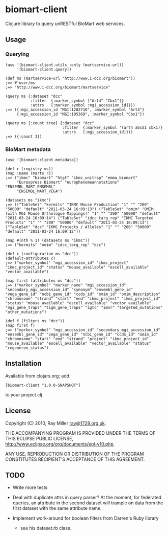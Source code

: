 # biomart-client

Clojure library to query unRESTful BioMart web services.

## Usage

### Querying

    (use '[biomart-client.utils :only (martservice-url)]
         '[biomart-client.query])

    (def ms (martservice-url "http://www.i-dcc.org/biomart"))
    ;=> #'user/ms
    ;=> "http://www.i-dcc.org/biomart/martservice"

    (query ms {:dataset "dcc"
               :filter  {:marker_symbol ["Art4" "Cbx1"]}
               :attrs   [:marker_symbol :mgi_accession_id]}))
    ;=> ({:mgi_accession_id "MGI:1202710", :marker_symbol "Art4"}
         {:mgi_accession_id "MGI:105369", :marker_symbol "Cbx1"})

    (query ms {:count true} {:dataset "dcc"
                             :filter  {:marker_symbol '(art4 abcd1 cbx1)}
                             :attrs   [:mgi_accession_id]}))
    ;=> ({:count 3})

### BioMart metadata

    (use '[biomart-client.metadata])

    (def r (registry ms))
    (map :name (marts r))
    ;=> ("ikmc" "biomart" "htgt" "ikmc_unitrap" "emma_biomart"
         "Eurexpress Biomart" "europhenomeannotations" "ENSEMBL_MART_ENSEMBL"
         "ENSEMBL_MART_VEGA")

    (datasets ms "ikmc")
    ;=> (("TableSet" "kermits" "IKMC Mouse Production" "1" "" "200" "50000" "default" "2011-03-24 16:09:13") ("TableSet" "omim" "OMIM (with MGI Mouse Orthologue Mappings)" "1" "" "200" "50000" "default" "2011-03-24 16:09:14") ("TableSet" "idcc_targ_rep" "IKMC Targeted Products" "1" "" "200" "50000" "default" "2011-03-24 16:09:13") ("TableSet" "dcc" "IKMC Projects / Alleles" "1" "" "200" "50000" "default" "2011-03-24 16:09:12"))

    (map #(nth % 1) (datasets ms "ikmc"))
    ;=> ("kermits" "omim" "idcc_targ_rep" "dcc")

    (def c (configuration ms "dcc"))
    (default-attributes c)
    ;=> ("marker_symbol" "mgi_accession_id" "ikmc_project" "ikmc_project_id" "status" "mouse_available" "escell_available" "vector_available")

    (map first (attributes ms "dcc"))
    ;=> ("marker_symbol" "marker_name" "mgi_accession_id" "secondary_mgi_accession_id" "synonym" "ensembl_gene_id" "vega_gene_id" "ncbi_gene_id" "ccds_id" "omim_id" "omim_description" "chromosome" "strand" "start" "end" "ikmc_project" "ikmc_project_id" "status" "mouse_available" "escell_available" "vector_available" "mgi_gene_traps" "tigm_gene_traps" "igtc" "imsr" "targeted_mutations" "other_mutations")

    (def f (filters ms "dcc"))
    (map first f)
    ;=> ("marker_symbol" "mgi_accession_id" "secondary_mgi_accession_id" "ensembl_gene_id" "vega_gene_id" "ncbi_gene_id" "ccds_id" "omim_id" "chromosome" "start" "end" "strand" "project" "ikmc_project_id" "mouse_available" "escell_available" "vector_available" "status" "regeneron_status")

## Installation

Available from clojars.org; add:

    [biomart-client "1.0.0-SNAPSHOT"]

to your project.clj

## License

Copyright (C) 2010, Ray Miller <ray@1729.org.uk>.

THE ACCOMPANYING PROGRAM IS PROVIDED UNDER THE TERMS OF THIS ECLIPSE
PUBLIC LICENSE, <http://www.eclipse.org/org/documents/epl-v10.php>.

ANY USE, REPRODUCTION OR DISTRIBUTION OF THE PROGRAM CONSTITUTES
RECIPIENT’S ACCEPTANCE OF THIS AGREEMENT.

## TODO

* Write more tests

* Deal with duplicate attrs in query parser? At the moment, for
  federated queries, an attribute in the second dataset will trample
  on data from the first dataset with the same attribute name.

* Implement work-around for boolean filters from Darren's Ruby library
  - see his dataset.rb class.  
